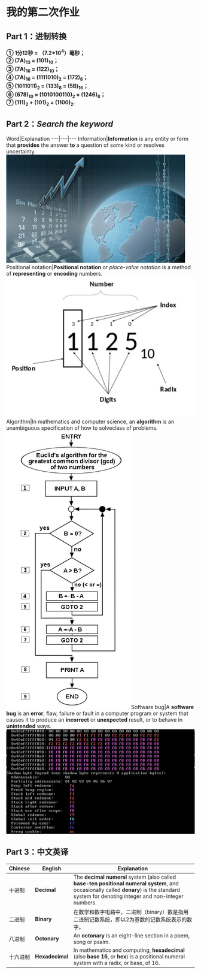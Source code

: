 # 我的第二次作业
## Part 1：进制转换
#### ① 1分12秒 = （7.2*10<sup>4</sup>）毫秒；<br>② (7A)<sub>13</sub> = (101)<sub>10</sub>；<br>③ (7A)<sub>16</sub> = (122)<sub>10</sub>；<br>④ (7A)<sub>16</sub> = (1111010)<sub>2</sub> = (172)<sub>8</sub>；<br>⑤ (1011011)<sub>2</sub> = (133)<sub>8</sub> = (5B)<sub>16</sub>；<br>⑥ (678)<sub>10</sub> = (1010100110)<sub>2</sub> = (1246)<sub>8</sub>；<br>⑦ (111)<sub>2</sub> + (101)<sub>2</sub> = (1100)<sub>2</sub>.<br>
## Part 2：*Search the keyword*

Word|Explanation
---|---|---
Information|**Information** is any entity or form that **provides** the answer **to** a question of some kind or resolves uncertainty.![](图片/Information.jpg "Information")
Positional notation|**Positional notation** or *place-value notation* is a method of **representing** or **encoding** numbers.![](图片/Positionalnotation.jpg "Positional notation")
Algorithm|In mathematics and computer science, an **algorithm** is an unambiguous specification of how to solveclass of problems.![](图片/Algorithm.jpg "Algorithm")
Software bug|A **software bug** is an **error**, flaw, failure or fault in a computer program or system that causes it to produce an **incorrect** or **unexpected** result, or to behave in **unintended** ways.![](图片/Softwarebug.jpg "Software bug")
## Part 3：中文英译
Chinese|English|Explanation
---|---|---
十进制|**Decimal**|The **decimal numeral** system (also called **base-ten positional numeral system**, and occasionally called **denary**) is the standard system for denoting integer and non-integer numbers.
二进制|**Binary**|在数学和数字电路中，二进制（binary）数是指用二进制记数系统，即以2为基数的记数系统表示的数字。
八进制|**Octonary**|An **octonary** is an eight-line section in a poem, song or psalm.
十六进制|**Hexadecimal**|In mathematics and computing, **hexadecimal** (also **base 16**, or **hex**) is a positional numeral system with a radix, or base, of 16. 
